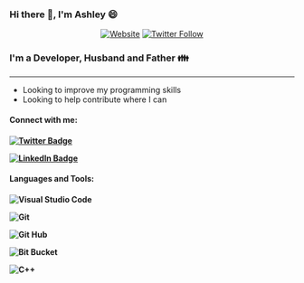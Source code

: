 ### Hi there :wave:, I'm Ashley :smile:
<p align="center">
  <a href="https://Asherz2013.github.io" target="_blank"><img alt="Website" src="https://img.shields.io/website?style=for-the-badge&url=https%3A%2F%2FAsherz2013.github.io"></a>
  <a href="https://twitter.com/asherz2009" target="_blank"><img alt="Twitter Follow" src="https://img.shields.io/twitter/follow/asherz2009?color=1DA1F2&logo=Twitter&style=for-the-badge"></a>
</p>

### I'm a Developer, Husband and Father :family: </h3>

<hr>

<ul>
<li>Looking to improve my programming skills
<li>Looking to help contribute where I can
</ul>

<h4>Connect with me:<h4>
<p>
  
  [![Twitter Badge](https://img.shields.io/badge/Twitter-1DA1F2?style=for-the-badge&logo=twitter&logoColor=white)](https://www.twitter.com/asherz2009/)
  
  [![LinkedIn Badge](https://img.shields.io/badge/LinkedIn-0077B5?style=for-the-badge&logo=linkedin&logoColor=white)](https://www.linkedin.com/in/ashley-shaw-58487a15/)
    
</p>

<h4>Languages and Tools:<h4>
<p>
  
  ![Visual Studio Code](https://img.shields.io/badge/VSCode-0078D4?style=for-the-badge&logo=visual%20studio%20code&logoColor=white)
  
  ![Git](https://img.shields.io/badge/GIT-E44C30?style=for-the-badge&logo=git&logoColor=white)
  
  ![Git Hub](https://img.shields.io/badge/GitHub-100000?style=for-the-badge&logo=github&logoColor=white)
  
  ![Bit Bucket](https://img.shields.io/badge/Bitbucket-0747a6?style=for-the-badge&logo=bitbucket&logoColor=white)
  
  ![C++](https://img.shields.io/badge/C%2B%2B-00599C?style=for-the-badge&logo=c%2B%2B&logoColor=white)
  
<p>
